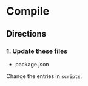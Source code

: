 # Compile

## Directions

### 1. Update these files
* package.json

Change the entries in `scripts`.
